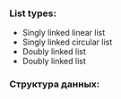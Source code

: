 ﻿<h3> List types: </h3>

- Singly linked linear list
- Singly linked circular list
- Doubly linked list
- Doubly linked list

<h3> Структура данных: </h3>

```

```